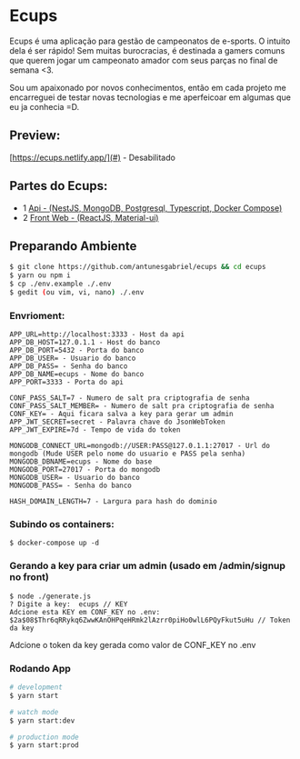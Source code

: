 # Ecups

Ecups é uma aplicação para gestão de campeonatos de e-sports.
O intuito dela é ser rápido! Sem muitas burocracias, é destinada
a gamers comuns que querem jogar um campeonato amador com seus parças
no final de semana <3.

Sou um apaixonado por novos conhecimentos, então em cada projeto me encarreguei de testar novas tecnologias e me aperfeicoar em algumas que eu ja conhecia =D.

## Preview: 
[https://ecups.netlify.app/](#) - Desabilitado

## Partes do Ecups:

- 1 [Api - (NestJS, MongoDB, Postgresql, Typescript, Docker Compose)](https://github.com/antunesgabriel/ecups)
- 2 [Front Web - (ReactJS, Material-ui)](https://github.com/antunesgabriel/ecups-front)

## Preparando Ambiente

```bash
$ git clone https://github.com/antunesgabriel/ecups && cd ecups
$ yarn ou npm i
$ cp ./env.example ./.env
$ gedit (ou vim, vi, nano) ./.env
```

### Envrioment:

```env
APP_URL=http://localhost:3333 - Host da api
APP_DB_HOST=127.0.1.1 - Host do banco
APP_DB_PORT=5432 - Porta do banco
APP_DB_USER= - Usuario do banco
APP_DB_PASS= - Senha do banco
APP_DB_NAME=ecups - Nome do banco
APP_PORT=3333 - Porta do api

CONF_PASS_SALT=7 - Numero de salt pra criptografia de senha
CONF_PASS_SALT_MEMBER= - Numero de salt pra criptografia de senha
CONF_KEY= - Aqui ficara salva a key para gerar um admin
APP_JWT_SECRET=secret - Palavra chave do JsonWebToken
APP_JWT_EXPIRE=7d - Tempo de vida do token

MONGODB_CONNECT_URL=mongodb://USER:PASS@127.0.1.1:27017 - Url do mongodb (Mude USER pelo nome do usuario e PASS pela senha)
MONGODB_DBNAME=ecups - Nome do base
MONGODB_PORT=27017 - Porta do mongodb
MONGODB_USER= - Usuario do banco
MONGODB_PASS= - Senha do banco

HASH_DOMAIN_LENGTH=7 - Largura para hash do dominio
```

### Subindo os containers:

```console
$ docker-compose up -d
```

### Gerando a key para criar um admin (usado em /admin/signup no front)

```console
$ node ./generate.js
? Digite a key:  ecups // KEY
Adcione esta KEY em CONF_KEY no .env: $2a$08$Thr6qRRykq6ZwwKAnOHPqeHRmk2lAzrr0piHo0wlL6PQyFkut5uHu // Token da key
```

Adcione o token da key gerada como valor de CONF_KEY no .env

### Rodando App

```bash
# development
$ yarn start

# watch mode
$ yarn start:dev

# production mode
$ yarn start:prod
```
